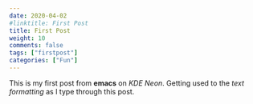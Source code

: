 ```yaml
---
date: 2020-04-02
#linktitle: First Post
title: First Post
weight: 10
comments: false
tags: ["firstpost"]
categories: ["Fun"]
---
```



This is my first post from **emacs** on  _KDE Neon_. Getting used to the _text formatting_ as I type through this post.
